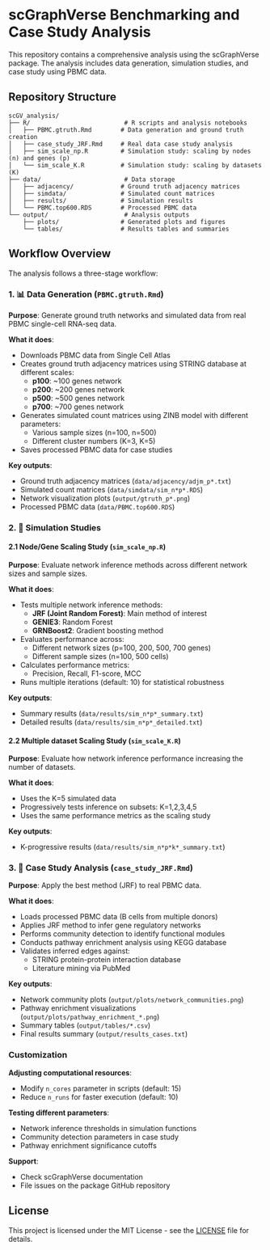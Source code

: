 # scGraphVerse Benchmarking and Case Study Analysis

This repository contains a comprehensive analysis using the scGraphVerse package. The analysis includes data generation, simulation studies, and case study using PBMC data.

## Repository Structure

```
scGV_analysis/
├── R/                          # R scripts and analysis notebooks
│   ├── PBMC.gtruth.Rmd        # Data generation and ground truth creation
│   ├── case_study_JRF.Rmd     # Real data case study analysis
│   ├── sim_scale_np.R         # Simulation study: scaling by nodes (n) and genes (p)
│   └── sim_scale_K.R          # Simulation study: scaling by datasets (K)
├── data/                       # Data storage
│   ├── adjacency/             # Ground truth adjacency matrices
│   ├── simdata/               # Simulated count matrices
│   ├── results/               # Simulation results
│   └── PBMC.top600.RDS        # Processed PBMC data
└── output/                     # Analysis outputs
    ├── plots/                 # Generated plots and figures
    └── tables/                # Results tables and summaries
```

## Workflow Overview

The analysis follows a three-stage workflow:

### 1. 📊 Data Generation (`PBMC.gtruth.Rmd`)
**Purpose**: Generate ground truth networks and simulated data from real PBMC single-cell RNA-seq data.

**What it does**:
- Downloads PBMC data from Single Cell Atlas
- Creates ground truth adjacency matrices using STRING database at different scales:
  - **p100**: ~100 genes network
  - **p200**: ~200 genes network  
  - **p500**: ~500 genes network
  - **p700**: ~700 genes network
- Generates simulated count matrices using ZINB model with different parameters:
  - Various sample sizes (n=100, n=500)
  - Different cluster numbers (K=3, K=5)
- Saves processed PBMC data for case studies

**Key outputs**:
- Ground truth adjacency matrices (`data/adjacency/adjm_p*.txt`)
- Simulated count matrices (`data/simdata/sim_n*p*.RDS`)
- Network visualization plots (`output/gtruth_p*.png`)
- Processed PBMC data (`data/PBMC.top600.RDS`)

### 2. 🧪 Simulation Studies

#### 2.1 Node/Gene Scaling Study (`sim_scale_np.R`)
**Purpose**: Evaluate network inference methods across different network sizes and sample sizes.

**What it does**:
- Tests multiple network inference methods:
  - **JRF (Joint Random Forest)**: Main method of interest
  - **GENIE3**: Random Forest
  - **GRNBoost2**: Gradient boosting method
- Evaluates performance across:
  - Different network sizes (p=100, 200, 500, 700 genes)
  - Different sample sizes (n=100, 500 cells)
- Calculates performance metrics:
  - Precision, Recall, F1-score, MCC
- Runs multiple iterations (default: 10) for statistical robustness

**Key outputs**:
- Summary results (`data/results/sim_n*p*_summary.txt`)
- Detailed results (`data/results/sim_n*p*_detailed.txt`)

#### 2.2 Multiple dataset Scaling Study (`sim_scale_K.R`)
**Purpose**: Evaluate how network inference performance increasing the number of datasets.

**What it does**:
- Uses the K=5 simulated data
- Progressively tests inference on subsets: K=1,2,3,4,5
- Uses the same performance metrics as the scaling study

**Key outputs**:
- K-progressive results (`data/results/sim_n*p*k*_summary.txt`)

### 3. 🔬 Case Study Analysis (`case_study_JRF.Rmd`)
**Purpose**: Apply the best method (JRF) to real PBMC data.

**What it does**:
- Loads processed PBMC data (B cells from multiple donors)
- Applies JRF method to infer gene regulatory networks
- Performs community detection to identify functional modules
- Conducts pathway enrichment analysis using KEGG database
- Validates inferred edges against:
  - STRING protein-protein interaction database
  - Literature mining via PubMed
  
**Key outputs**:
- Network community plots (`output/plots/network_communities.png`)
- Pathway enrichment visualizations (`output/plots/pathway_enrichment_*.png`)
- Summary tables (`output/tables/*.csv`)
- Final results summary (`output/results_cases.txt`)

### Customization

**Adjusting computational resources**:
- Modify `n_cores` parameter in scripts (default: 15)
- Reduce `n_runs` for faster execution (default: 10)

**Testing different parameters**:
- Network inference thresholds in simulation functions
- Community detection parameters in case study
- Pathway enrichment significance cutoffs

**Support**:
- Check scGraphVerse documentation
- File issues on the package GitHub repository

## License

This project is licensed under the MIT License - see the [LICENSE](LICENSE) file for details.
